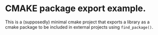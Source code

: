 # CMAKE package export example.
This is a (supposedly) minimal cmake project that exports a library as a cmake package to be included in external projects using `find_package()`.
